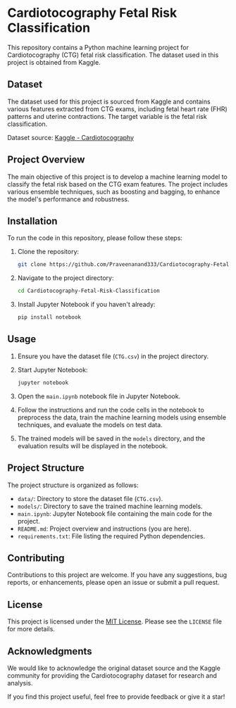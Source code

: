 # Cardiotocography Fetal Risk Classification

This repository contains a Python machine learning project for Cardiotocography (CTG) fetal risk classification. The dataset used in this project is obtained from Kaggle.

## Dataset

The dataset used for this project is sourced from Kaggle and contains various features extracted from CTG exams, including fetal heart rate (FHR) patterns and uterine contractions. The target variable is the fetal risk classification.

Dataset source: [Kaggle - Cardiotocography](https://www.kaggle.com/datasets/akshat0007/fetalhr)

## Project Overview

The main objective of this project is to develop a machine learning model to classify the fetal risk based on the CTG exam features. The project includes various ensemble techniques, such as boosting and bagging, to enhance the model's performance and robustness.

## Installation

To run the code in this repository, please follow these steps:

1. Clone the repository:

   ```bash
   git clone https://github.com/Praveenanand333/Cardiotocography-Fetal-Risk-Classification.git
   ```

2. Navigate to the project directory:

   ```bash
   cd Cardiotocography-Fetal-Risk-Classification
   ```

3. Install Jupyter Notebook if you haven't already:

   ```bash
   pip install notebook
   ```

## Usage

1. Ensure you have the dataset file (`CTG.csv`) in the project directory.

2. Start Jupyter Notebook:

   ```bash
   jupyter notebook
   ```

3. Open the `main.ipynb` notebook file in Jupyter Notebook.

4. Follow the instructions and run the code cells in the notebook to preprocess the data, train the machine learning models using ensemble techniques, and evaluate the models on test data.

5. The trained models will be saved in the `models` directory, and the evaluation results will be displayed in the notebook.

## Project Structure

The project structure is organized as follows:

- `data/`: Directory to store the dataset file (`CTG.csv`).
- `models/`: Directory to save the trained machine learning models.
- `main.ipynb`: Jupyter Notebook file containing the main code for the project.
- `README.md`: Project overview and instructions (you are here).
- `requirements.txt`: File listing the required Python dependencies.

## Contributing

Contributions to this project are welcome. If you have any suggestions, bug reports, or enhancements, please open an issue or submit a pull request.

## License

This project is licensed under the [MIT License](LICENSE). Please see the `LICENSE` file for more details.

## Acknowledgments

We would like to acknowledge the original dataset source and the Kaggle community for providing the Cardiotocography dataset for research and analysis.

If you find this project useful, feel free to provide feedback or give it a star!
